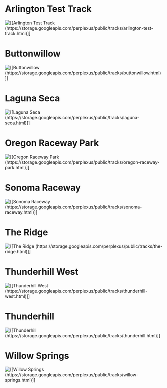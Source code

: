 
# Arlington Test Track
![[[Arlington Test Track (https://storage.googleapis.com/perplexus/public/tracks/arlington-test-track.html)]]](https://storage.googleapis.com/perplexus/public/thumbnails/arlington-test-track.png)


# Buttonwillow
![[[Buttonwillow (https://storage.googleapis.com/perplexus/public/tracks/buttonwillow.html)]]](https://storage.googleapis.com/perplexus/public/thumbnails/buttonwillow.png)


# Laguna Seca
![[[Laguna Seca (https://storage.googleapis.com/perplexus/public/tracks/laguna-seca.html)]]](https://storage.googleapis.com/perplexus/public/thumbnails/laguna-seca.png)


# Oregon Raceway Park
![[[Oregon Raceway Park (https://storage.googleapis.com/perplexus/public/tracks/oregon-raceway-park.html)]]](https://storage.googleapis.com/perplexus/public/thumbnails/oregon-raceway-park.png)


# Sonoma Raceway
![[[Sonoma Raceway (https://storage.googleapis.com/perplexus/public/tracks/sonoma-raceway.html)]]](https://storage.googleapis.com/perplexus/public/thumbnails/sonoma-raceway.png)


# The Ridge
![[[The Ridge (https://storage.googleapis.com/perplexus/public/tracks/the-ridge.html)]]](https://storage.googleapis.com/perplexus/public/thumbnails/the-ridge.png)


# Thunderhill West
![[[Thunderhill West (https://storage.googleapis.com/perplexus/public/tracks/thunderhill-west.html)]]](https://storage.googleapis.com/perplexus/public/thumbnails/thunderhill-west.png)


# Thunderhill
![[[Thunderhill (https://storage.googleapis.com/perplexus/public/tracks/thunderhill.html)]]](https://storage.googleapis.com/perplexus/public/thumbnails/thunderhill.png)


# Willow Springs
![[[Willow Springs (https://storage.googleapis.com/perplexus/public/tracks/willow-springs.html)]]](https://storage.googleapis.com/perplexus/public/thumbnails/willow-springs.png)

